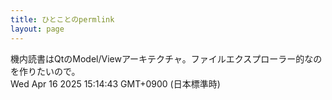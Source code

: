 ```yaml
---
title: ひとことのpermlink
layout: page
---
```

<div class="box" dt="1744784083950">
  機内読書はQtのModel/Viewアーキテクチャ。ファイルエクスプローラー的なのを作りたいので。
  <div class="content is-small">Wed Apr 16 2025 15:14:43 GMT+0900 (日本標準時)</div>
</div>